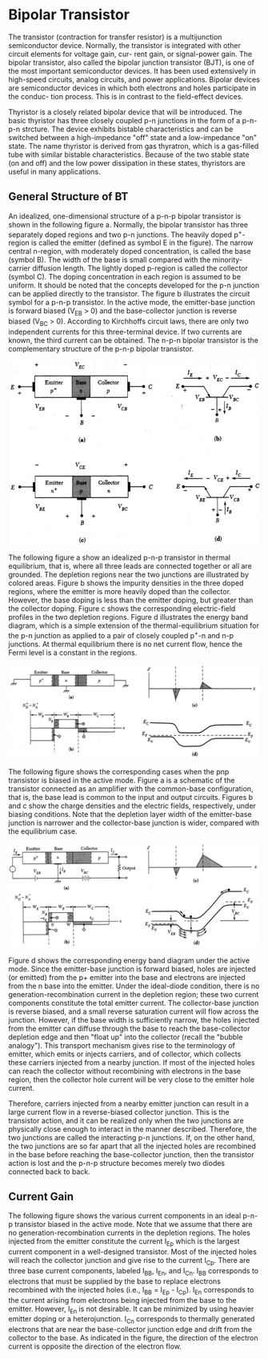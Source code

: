 # Bipolar Transistor
The transistor (contraction for transfer resistor) is  a multijunction semiconductor device. Normally, the transistor is  integrated with other circuit 
elements for voltage gain, cur- rent gain, or  signal-power gain. The bipolar transistor, also called the bipolar junction transistor (BJT), is  one of 
the most important semiconductor devices. It has been used extensively in high-speed circuits, analog circuits, and power applications. Bipolar devices 
are semiconductor devices in which both electrons and holes participate in the conduc- tion process. This is in contrast to the field-effect devices.

Thyristor is a closely related bipolar device that will be introduced. The basic thyristor has three closely coupled p-n junctions in the form of 
a p-n-p-n strcture. The device exhibits bistable characteristics and can be switched between a high-impedance "off" state and a low-impedance "on" state.
The name thyristor is derived from gas thyratron, which is a gas-filled tube with similar bistable characteristics. Because of the two stable state 
(on and off) and the low power dissipation in these states, thyristors are useful in many applications.

## General Structure of BT
An idealized, one-dimensional structure of a p-n-p bipolar transistor is shown in the following figure a. Normally, the bipolar transistor has three separately doped regions and two p-n junctions. The heavily doped p<sup>+</sup>-region is called the emitter (defined as symbol E in the figure). The narrow central n-region, with moderately doped concentration, is called the base (symbol B). The width of the base is small compared with the minority-carrier diffusion length. The lightly doped p-region is called the collector (symbol C). The doping concentration in each region is assumed to be uniform. It should be noted that the concepts developed for the p-n junction can be applied directly to the transistor. The figure b illustrates the circuit symbol for a p-n-p transistor. In the active mode, the emitter-base junction is forward biased (V<sub>EB</sub> > 0) and the base-collector junction is reverse biased (V<sub>BC</sub> > 0). According to Kirchhoffs circuit laws, there are only two independent currents for this three-terminal device. If two currents are known, the third current can be obtained. The n-p-n bipolar transistor is the complementary structure of the p-n-p bipolar transistor.

![](https://github.com/rvatanme/Transistors/blob/main/Bipolar%20Transistors/BT_Stru.png)

The following figure a show an idealized p-n-p transistor in thermal equilibrium, that is, where all three leads are connected together or all are grounded. The depletion regions near the two junctions are illustrated by colored areas. Figure b shows the impurity densities in the three doped regions, where the emitter is more heavily doped than the collector. However, the base doping is less than the emitter doping, but greater than the collector doping. Figure c shows the corresponding electric-field profiles in the two depletion regions. Figure d illustrates the energy band diagram, which is a simple extension of the thermal-equilibrium situation for the p-n junction as applied to a pair of closely coupled p<sup>+</sup>-n and n-p junctions. At thermal equilibrium there is no net current flow, hence the Fermi level is a constant in the regions.

![](https://github.com/rvatanme/Transistors/blob/main/Bipolar%20Transistors/pnp-sche.png)

The following figure shows the corresponding cases when the pnp transistor is biased in the active mode. Figure a is a schematic of the transistor connected as an amplifier with the common-base configuration, that is, the base lead is common to the input and output circuits. Figures b and c show the charge densities and the electric fields, respectively, under biasing conditions. Note that the depletion layer width of the emitter-base junction is narrower and the collector-base junction is wider, compared with the equilibrium case.

![](https://github.com/rvatanme/Transistors/blob/main/Bipolar%20Transistors/pnp_bias.png)

Figure d shows the corresponding energy band diagram under the active mode. Since the emitter-base junction is forward biased, holes are injected (or emitted) from the p+ emitter into the base and electrons are injected from the n base into the emitter. Under the ideal-diode condition, there is no generation-recombination current in the depletion region; these two current components constitute the total emitter current. The collector-base junction is reverse biased, and a small reverse saturation current will flow across the junction. However, if the base width is sufficiently narrow, the holes injected from the emitter can diffuse through the base to reach the base-collector depletion edge and then "float up" into the collector (recall the "bubble analogy"). This transport mechanism gives rise to the terminology of emitter, which emits or injects carriers, and of collector, which collects these carriers injected from a nearby junction. If most of the injected holes can reach the collector without recombining with electrons in the base region, then
the collector hole current will be very close to the emitter hole current.

Therefore, carriers injected from a nearby emitter junction can result in a large current flow in a reverse-biased collector junction. This is the transistor action, and it can be realized only when the two junctions are physically close enough to interact in the manner described. Therefore, the two junctions are called the interacting p-n junctions. If, on the other hand, the two junctions are so far apart that all the injected holes are recombined in the base before reaching the base-collector junction, then the transistor action is lost and the p-n-p structure becomes merely two diodes connected back to back.

## Current Gain
The following figure shows the various current components in an ideal p-n-p transistor biased in the active mode. Note that we assume that there are no generation-recombination currents in the depletion regions. The holes injected from the emitter constitute the current I<sub>Ep</sub> which is the largest current component in a well-designed transistor. Most of the injected holes will reach the collector junction and give rise to the current I<sub>Cp</sub>. There are three base current components, labeled I<sub>BB</sub>, I<sub>En</sub>, and I<sub>Cn</sub>. I<sub>BB</sub> corresponds to electrons that must
be supplied by the base to replace electrons recombined with the injected holes (i.e., I<sub>BB</sub> = I<sub>Ep</sub> - I<sub>Cp</sub>). I<sub>En</sub> corresponds to the current arising from electrons being injected from the base to the emitter. However, I<sub>En</sub> is not desirable. It can be minimized by using heavier emitter doping or a heterojunction. I<sub>Cn</sub> corresponds to thermally generated electrons that are near the base-collector junction edge and drift from the collector to the base. As indicated in the figure, the direction of the electron current is opposite the direction of the electron flow.

![]()
